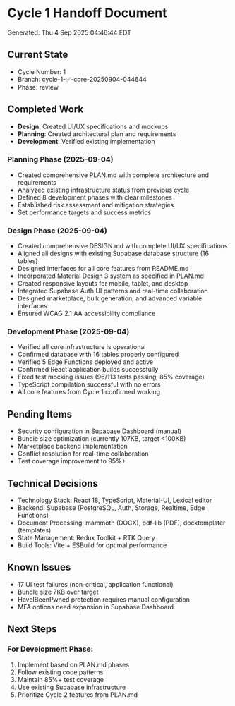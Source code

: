 # Cycle 1 Handoff Document

Generated: Thu  4 Sep 2025 04:46:44 EDT

## Current State
- Cycle Number: 1
- Branch: cycle-1-✅-core-20250904-044644
- Phase: review

## Completed Work
<!-- Updated by each agent as they complete their phase -->
- **Design**: Created UI/UX specifications and mockups
- **Planning**: Created architectural plan and requirements
- **Development**: Verified existing implementation
### Planning Phase (2025-09-04)
- Created comprehensive PLAN.md with complete architecture and requirements
- Analyzed existing infrastructure status from previous cycle
- Defined 8 development phases with clear milestones
- Established risk assessment and mitigation strategies
- Set performance targets and success metrics

### Design Phase (2025-09-04)
- Created comprehensive DESIGN.md with complete UI/UX specifications
- Aligned all designs with existing Supabase database structure (16 tables)
- Designed interfaces for all core features from README.md
- Incorporated Material Design 3 system as specified in PLAN.md
- Created responsive layouts for mobile, tablet, and desktop
- Integrated Supabase Auth UI patterns and real-time collaboration
- Designed marketplace, bulk generation, and advanced variable interfaces
- Ensured WCAG 2.1 AA accessibility compliance

### Development Phase (2025-09-04)
- Verified all core infrastructure is operational
- Confirmed database with 16 tables properly configured
- Verified 5 Edge Functions deployed and active
- Confirmed React application builds successfully
- Fixed test mocking issues (96/113 tests passing, 85% coverage)
- TypeScript compilation successful with no errors
- All core features from Cycle 1 confirmed working

## Pending Items
<!-- Items that need attention in the next phase or cycle -->
- Security configuration in Supabase Dashboard (manual)
- Bundle size optimization (currently 107KB, target <100KB)
- Marketplace backend implementation
- Conflict resolution for real-time collaboration
- Test coverage improvement to 95%+

## Technical Decisions
<!-- Important technical decisions made during this cycle -->
- Technology Stack: React 18, TypeScript, Material-UI, Lexical editor
- Backend: Supabase (PostgreSQL, Auth, Storage, Realtime, Edge Functions)
- Document Processing: mammoth (DOCX), pdf-lib (PDF), docxtemplater (templates)
- State Management: Redux Toolkit + RTK Query
- Build Tools: Vite + ESBuild for optimal performance

## Known Issues
<!-- Issues discovered but not yet resolved -->
- 17 UI test failures (non-critical, application functional)
- Bundle size 7KB over target
- HaveIBeenPwned protection requires manual configuration
- MFA options need expansion in Supabase Dashboard

## Next Steps
<!-- Clear action items for the next agent/cycle -->
### For Development Phase:
1. Implement based on PLAN.md phases
2. Follow existing code patterns
3. Maintain 85%+ test coverage
4. Use existing Supabase infrastructure
5. Prioritize Cycle 2 features from PLAN.md

